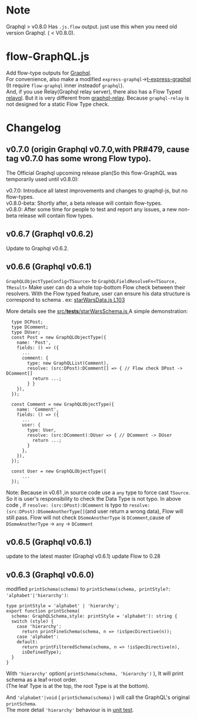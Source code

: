 # Note
Graphql > v0.8.0 Has `.js.flow` output. just use this when you need old version Graphql. ( < V0.8.0).

# flow-GraphQL.js

Add flow-type outputs for [Graphql](https://github.com/graphql/graphql-js).<br/>
For convenience, also make a modified `express-graphql`->[t-express-graphql](https://github.com/iamchenxin/t-express-graphql) (It require `flow-graphql` inner insteadof `graphql`).<br/>
And, if you use Relay(Graphql relay server), there also has a Flow Typed [relayql](https://github.com/iamchenxin/relayql). But it is very different from [graphql-relay](https://github.com/graphql/graphql-relay-js). Because `graphql-relay` is not designed for a static Flow Type check.

# Changelog
## v0.7.0 (origin Graphql v0.7.0,with PR#479, cause tag v0.7.0 has some wrong Flow typo).
The Official Graphql upcoming release plan(So this flow-GraphQL was temporarily used until v0.8.0):<br/>

v0.7.0: Introduce all latest improvements and changes to graphql-js, but no flow-types.<br/>
v0.8.0-beta: Shortly after, a beta release will contain flow-types.<br/>
v0.8.0: After some time for people to test and report any issues, a new non-beta release will contain flow types.<br/>

## v0.6.7 (Graphql v0.6.2)
  Update to Graphql v0.6.2.
## v0.6.6 (Graphql v0.6.1)
  `GraphQLObjectTypeConfig<TSource>` to `GraphQLFieldResolveFn<TSource, TResult>`
Make user can do a whole top-bottom Flow check between their resolvers.
With the Flow typed feature, user can ensure his data structure is correspond to schema . ex: [starWarsData.js L103](https://github.com/graphql/graphql-js/commit/046cbba2732be8bbbef74f988fffd04294b583c2#diff-e6e81fa96fbb4bdccb4e3f0042b5f1a3R103)

More details see the [src/__tests__/starWarsSchema.js
](https://github.com/graphql/graphql-js/commit/046cbba2732be8bbbef74f988fffd04294b583c2#diff-14d97c822b45992f98d875d53ca45626R112)
A simple demonstration:
```
  type DCPost;
  type DComment;
  type DUser;
  const Post = new GraphQLObjectType({
    name: 'Post',
    fields: () => ({
      ...
      comment: {
        type: new GraphQLList(Comment),
        resolve: (src:DPost):DComment[] => { // Flow check DPost -> DComment[]
          return ...;
        } }
    }),
  });

  const Comment = new GraphQLObjectType({
    name: 'Comment',
    fields: () => ({
      ...
      user: {
        type: User,
        resolve: (src:DComment):DUser => { // DComment -> DUser
          return ...;
        }
      },
    }),
  });

  const User = new GraphQLObjectType({
      ...
  });
```

Note: Because in v0.61 ,in source code use a `any` type to force cast `TSource`. So it is user's responsibility to check the Data Type is not typo. In above code , if ` resolve: (src:DPost):DComment ` is typo to ` resolve: (src:DPost):DSomeAnotherType[] `(and user return a wrong data), Flow will still pass. Flow will not check `DSomeAnotherType` is `DComment`,cause of `DSomeAnotherType` -> `any` ->  `DComment`

## v0.6.5 (Graphql v0.6.1)
 update to the latest master (Graphql v0.6.1) 
 update Flow to 0.28

## v0.6.3 (Graphql v0.6.0)
modified `printSchema(schema)` to `printSchema(schema, printStyle?: 'alphabet'|'hierarchy')`:<br/>
```
type printStyle = 'alphabet' | 'hierarchy';
export function printSchema(
  schema: GraphQLSchema,style: printStyle = 'alphabet'): string {
  switch (style) {
    case 'hierarchy':
      return printFineSchema(schema, n => !isSpecDirective(n));
    case 'alphabet':
    default:
      return printFilteredSchema(schema, n => !isSpecDirective(n),
      isDefinedType);
  }
}
```
With `'hierarchy'` option( `printSchema(schema, 'hierarchy')` ), It will print schema as a leaf->root order.<br/>(The leaf Type is at the top, the root Type is at the bottom).<br/>

And `'alphabet'|void` ( `printSchema(schema)` ) will call the GraphQL's original `printSchema`.<br/>
The more detail `'hierarchy'` behaviour is in [unit test](https://github.com/iamchenxin/graphql-js/blob/8efc6f6a290798dd91d76570debe19deb3783df3/src/utilities/__tests__/schemaPrinter-test.js#L1593).
